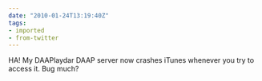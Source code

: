 ```yaml
---
date: "2010-01-24T13:19:40Z"
tags:
- imported
- from-twitter
---
```

HA! My DAAPlaydar DAAP server now crashes iTunes whenever you try to access it. Bug much?
